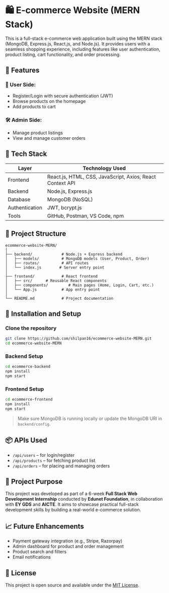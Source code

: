 # 🛍️ E-commerce Website (MERN Stack)

This is a full-stack e-commerce web application built using the MERN stack (MongoDB, Express.js, React.js, and Node.js). It provides users with a seamless shopping experience, including features like user authentication, product listing, cart functionality, and order processing.

## 📌 Features

### 👤 User Side:
- Register/Login with secure authentication (JWT)
- Browse products on the homepage
- Add products to cart

### 🛠️ Admin Side:
- Manage product listings
- View and manage customer orders

## 🧠 Tech Stack

| Layer       | Technology Used       |
|-------------|------------------------|
| Frontend    | React.js, HTML, CSS, JavaScript, Axios, React Context API |
| Backend     | Node.js, Express.js    |
| Database    | MongoDB (NoSQL)        |
| Authentication | JWT, bcrypt.js     |
| Tools       | GitHub, Postman, VS Code, npm |

## 📂 Project Structure

```
ecommerce-website-MERN/
│
├── backend/             # Node.js + Express backend
│   ├── models/          # MongoDB models (User, Product, Order)
│   ├── routes/          # API routes
│   └── index.js        # Server entry point
│
├── frontend/            # React frontend
│   ├── src/      # Reusable React components
│   ├── components/         # Main pages (Home, Login, Cart, etc.)
│   └── App.js           # App entry point
│
└── README.md            # Project documentation
```

## 🚀 Installation and Setup

### Clone the repository

```bash
git clone https://github.com/shilpan16/ecommerce-website-MERN.git
cd ecommerce-website-MERN
```

### Backend Setup

```bash
cd ecommerce-backend
npm install
npm start
```

### Frontend Setup

```bash
cd ecommerce-frontend
npm install
npm start
```

> Make sure MongoDB is running locally or update the MongoDB URI in `backend/config`.

## 📦 APIs Used

- `/api/users` – for login/register
- `/api/products` – for fetching product list
- `/api/orders` – for placing and managing orders

## 🎯 Project Purpose

This project was developed as part of a 6-week **Full Stack Web Development Internship** conducted by **Edunet Foundation**, in collaboration with **EY GDS** and **AICTE**. It aims to showcase practical full-stack development skills by building a real-world e-commerce solution.

## 📈 Future Enhancements

- Payment gateway integration (e.g., Stripe, Razorpay)
- Admin dashboard for product and order management
- Product search and filters
- Email notifications

## 📜 License

This project is open source and available under the [MIT License](LICENSE).
